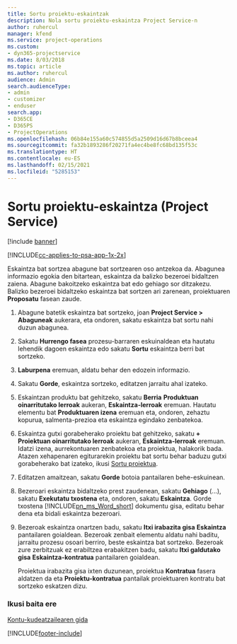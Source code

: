```yaml
---
title: Sortu proiektu-eskaintzak
description: Nola sortu proiektu-eskaintza Project Service-n
author: ruhercul
manager: kfend
ms.service: project-operations
ms.custom:
- dyn365-projectservice
ms.date: 8/03/2018
ms.topic: article
ms.author: ruhercul
audience: Admin
search.audienceType:
- admin
- customizer
- enduser
search.app:
- D365CE
- D365PS
- ProjectOperations
ms.openlocfilehash: 06b84e155a60c574855d5a2509d16d67b8bceea4
ms.sourcegitcommit: fa32b1893286f20271fa4ec4be8fc68bd135f53c
ms.translationtype: HT
ms.contentlocale: eu-ES
ms.lasthandoff: 02/15/2021
ms.locfileid: "5285153"
---
```

# <a name="create-a-project-quote-project-service"></a>Sortu proiektu-eskaintza (Project Service)

[!include [banner](../includes/psa-now-project-operations.md)]

[!INCLUDE[cc-applies-to-psa-app-1x-2x](../includes/cc-applies-to-psa-app-1x-2x.md)]

Eskaintza bat sortzea abagune bat sortzearen oso antzekoa da. Abagunea informazio egokia den bitartean, eskaintza da balizko bezeroei bidaltzen zaiena. Abagune bakoitzeko eskaintza bat edo gehiago sor ditzakezu. Balizko bezeroei bidaltzeko eskaintza bat sortzen ari zarenean, proiektuaren **Proposatu** fasean zaude.  
  
1. Abagune batetik eskaintza bat sortzeko, joan **Project Service > Abaguneak** aukerara, eta ondoren, sakatu eskaintza bat sortu nahi duzun abagunea.  
  
2. Sakatu **Hurrengo fasea** prozesu-barraren eskuinaldean eta hautatu lehendik dagoen eskaintza edo sakatu **Sortu** eskaintza berri bat sortzeko.  
  
3. **Laburpena** eremuan, aldatu behar den edozein informazio.  
  
4. Sakatu **Gorde**, eskaintza sortzeko, editatzen jarraitu ahal izateko.  
  
5. Eskaintzan produktu bat gehitzeko, sakatu **Berria** **Produktuan oinarritutako lerroak** aukeran, **Eskaintza-lerroak** eremuan. Hautatu elementu bat **Produktuaren izena** eremuan eta, ondoren, zehaztu kopurua, salmenta-prezioa eta eskaintza egindako zenbatekoa.  
  
6. Eskaintza gutxi gorabeherako proiektu bat gehitzeko, sakatu **+** **Proiektuan oinarritutako lerroak** aukeran, **Eskaintza-lerroak** eremuan. Idatzi izena, aurrekontuaren zenbatekoa eta proiektua, halakorik bada. Atazen xehapenaren egiturarekin proiektu bat sortu behar baduzu gutxi gorabeherako bat izateko, ikusi [Sortu proiektua](../psa/create-project.md).  
  
7. Editatzen amaitzean, sakatu **Gorde** botoia pantailaren behe-eskuinean.  
  
8. Bezeroari eskaintza bidaltzeko prest zaudenean, sakatu **Gehiago** (...), sakatu **Exekutatu txostena** eta, ondoren, sakatu **Eskaintza**. Gorde txostena [!INCLUDE[pn_ms_Word_short](../includes/pn-ms-word-short.md)] dokumentu gisa, editatu behar dena eta bidali eskaintza bezeroari.  
  
9. Bezeroak eskaintza onartzen badu, sakatu **Itxi irabazita gisa** **Eskaintza** pantailaren goialdean. Bezeroak zenbait elementu aldatu nahi baditu, jarraitu prozesu osoari berriro, beste eskaintza bat sortzeko. Bezeroak zure zerbitzuak ez erabiltzea erabakitzen badu, sakatu **Itxi galdutako gisa** **Eskaintza-kontratua** pantailaren goialdean.  
  
   Proiektua irabazita gisa ixten duzunean, proiektua **Kontratua** fasera aldatzen da eta **Proiektu-kontratua** pantailak proiektuaren kontratu bat sortzeko eskatzen dizu.  
  
### <a name="see-also"></a>Ikusi baita ere  
 [Kontu-kudeatzailearen gida](../psa/account-manager-guide.md)


[!INCLUDE[footer-include](../includes/footer-banner.md)]